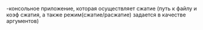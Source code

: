 -консольное приложение, которая осуществляет сжатие (путь к файлу и коэф сжатия, а также режим(сжатие/расжатие) задается в качестве аргументов)